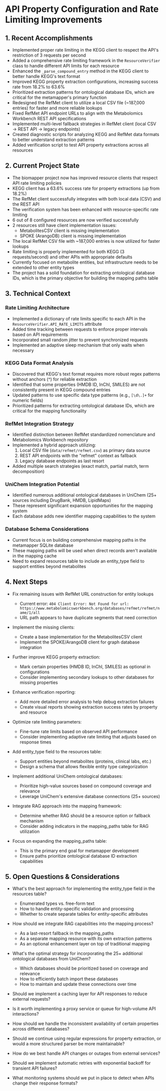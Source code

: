 # API Property Configuration and Rate Limiting Improvements

## 1. Recent Accomplishments

- Implemented proper rate limiting in the KEGG client to respect the API's restriction of 3 requests per second
- Added a comprehensive rate limiting framework in the `ResourceVerifier` class to handle different API limits for each resource
- Enhanced the `_parse_compound_entry` method in the KEGG client to better handle KEGG's text format
- Improved KEGG property extraction configurations, increasing success rate from 18.2% to 63.6%
- Prioritized extraction patterns for ontological database IDs, which are critical for the metamapper's primary function
- Redesigned the RefMet client to utilize a local CSV file (~187,000 entries) for faster and more reliable lookups
- Fixed RefMet API endpoint URLs to align with the Metabolomics Workbench REST API specifications
- Implemented multi-level fallback strategies in RefMet client (local CSV → REST API → legacy endpoints)
- Created diagnostic scripts for analyzing KEGG and RefMet data formats to better understand extraction patterns
- Added verification script to test API property extractions across all resources

## 2. Current Project State

- The biomapper project now has improved resource clients that respect API rate limiting policies
- KEGG client has a 63.6% success rate for property extractions (up from 18.2%)
- The RefMet client successfully integrates with both local data (CSV) and the REST API
- The verification system has been enhanced with resource-specific rate limiting
- 6 out of 8 configured resources are now verified successfully
- 2 resources still have client implementation issues:
  - MetabolitesCSV client is missing implementation
  - SPOKE (ArangoDB) client is missing implementation
- The local RefMet CSV file with ~187,000 entries is now utilized for faster lookups
- Rate limiting is properly implemented for both KEGG (3 requests/second) and other APIs with appropriate defaults
- Currently focused on metabolite entities, but infrastructure needs to be extended to other entity types
- The project has a solid foundation for extracting ontological database IDs, which is the primary objective for building the mapping paths table

## 3. Technical Context

### Rate Limiting Architecture
- Implemented a dictionary of rate limits specific to each API in the `ResourceVerifier.API_RATE_LIMITS` attribute
- Added time tracking between requests to enforce proper intervals based on API requirements
- Incorporated small random jitter to prevent synchronized requests
- Implemented an adaptive sleep mechanism that only waits when necessary

### KEGG Data Format Analysis
- Discovered that KEGG's text format requires more robust regex patterns without anchors (^) for reliable extraction
- Identified that some properties (HMDB ID, InChI, SMILES) are not consistently present in KEGG compound entries
- Updated patterns to use specific data type patterns (e.g., `[\d\.]+` for numeric fields)
- Prioritized patterns for extracting ontological database IDs, which are critical for the mapping functionality

### RefMet Integration Strategy
- Identified distinction between RefMet standardized nomenclature and Metabolomics Workbench repository
- Implemented a hybrid approach utilizing:
  1. Local CSV file (`data/refmet/refmet.csv`) as primary data source
  2. REST API endpoints with the "refmet" context as fallback
  3. Legacy database endpoints as last resort
- Added multiple search strategies (exact match, partial match, term decomposition)

### UniChem Integration Potential
- Identified numerous additional ontological databases in UniChem (25+ sources including DrugBank, HMDB, LipidMaps)
- These represent significant expansion opportunities for the mapping system
- Each database adds new identifier mapping capabilities to the system

### Database Schema Considerations
- Current focus is on building comprehensive mapping paths in the metamapper SQLite database
- These mapping paths will be used when direct records aren't available in the mapping cache
- Need to expand resources table to include an entity_type field to support entities beyond metabolites

## 4. Next Steps

- Fix remaining issues with RefMet URL construction for entity lookups
  - Current error: `404 Client Error: Not Found for url: https://www.metabolomicsworkbench.org/databases/refmet/refmet/name/1/all`
  - URL path appears to have duplicate segments that need correction

- Implement the missing clients:
  - Create a base implementation for the MetabolitesCSV client
  - Implement the SPOKE/ArangoDB client for graph database integration

- Further improve KEGG property extraction:
  - Mark certain properties (HMDB ID, InChI, SMILES) as optional in configurations
  - Consider implementing secondary lookups to other databases for missing properties

- Enhance verification reporting:
  - Add more detailed error analysis to help debug extraction failures
  - Create visual reports showing extraction success rates by property and resource

- Optimize rate limiting parameters:
  - Fine-tune rate limits based on observed API performance
  - Consider implementing adaptive rate limiting that adjusts based on response times

- Add entity_type field to the resources table:
  - Support entities beyond metabolites (proteins, clinical labs, etc.)
  - Design a schema that allows flexible entity type categorization

- Implement additional UniChem ontological databases:
  - Prioritize high-value sources based on compound coverage and relevance
  - Leverage UniChem's extensive database connections (25+ sources)

- Integrate RAG approach into the mapping framework:
  - Determine whether RAG should be a resource option or fallback mechanism
  - Consider adding indicators in the mapping_paths table for RAG utilization

- Focus on expanding the mapping_paths table:
  - This is the primary end goal for metamapper development
  - Ensure paths prioritize ontological database ID extraction capabilities

## 5. Open Questions & Considerations

- What's the best approach for implementing the entity_type field in the resources table?
  - Enumerated types vs. free-form text
  - How to handle entity-specific validation and processing
  - Whether to create separate tables for entity-specific attributes

- How should we integrate RAG capabilities into the mapping process?
  - As a last-resort fallback in the mapping_paths
  - As a separate mapping resource with its own extraction patterns
  - As an optional enhancement layer on top of traditional mapping

- What's the optimal strategy for incorporating the 25+ additional ontological databases from UniChem?
  - Which databases should be prioritized based on coverage and relevance
  - How to efficiently batch import these databases
  - How to maintain and update these connections over time

- Should we implement a caching layer for API responses to reduce external requests?
- Is it worth implementing a proxy service or queue for high-volume API interactions?
- How should we handle the inconsistent availability of certain properties across different databases?
- Should we continue using regular expressions for property extraction, or would a more structured parser be more maintainable?
- How do we best handle API changes or outages from external services?
- Should we implement automatic retries with exponential backoff for transient API failures?
- What monitoring systems should we put in place to detect when APIs change their response formats?
